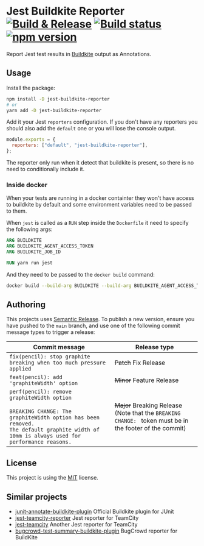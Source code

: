 # Jest Buildkite Reporter [![Build & Release](https://github.com/vital-software/jest-buildkite-reporter/actions/workflows/build-and-release.yml/badge.svg?branch=main)](https://github.com/vital-software/jest-buildkite-reporter/actions/workflows/build-and-release.yml) [![Build status](https://badge.buildkite.com/a8851c8af61c24e1b43bc6f028878cef5af43f15130d3db98e.svg?branch=main)](https://buildkite.com/vital/jest-buildkite-reporter?branch=main) [![npm version](https://badge.fury.io/js/@vital-software%2Fjest-buildkite-reporter.svg)](https://badge.fury.io/js/@vital-software%2Fjest-buildkite-reporter)

Report Jest test results in [Buildkite](https://buildkite.com/) output as Annotations.

## Usage

Install the package:

```bash
npm install -D jest-buildkite-reporter
# or
yarn add -D jest-buildkite-reporter
```

Add it your Jest `reporters` configuration. If you don't have any reporters you should also add the `default` one or you will lose the console output.

```javascript
module.exports = {
  reporters: ["default", "jest-buildkite-reporter"],
};
```

The reporter only run when it detect that buildkite is present,
so there is no need to conditionally include it.

### Inside docker

When your tests are running in a docker containter they won't have access to buildkite by default and some environment variables need to be passed to them.

When `jest` is called as a `RUN` step inside the `Dockerfile` it need to specify the following args:

```dockerfile
ARG BUILDKITE
ARG BUILDKITE_AGENT_ACCESS_TOKEN
ARG BUILDKITE_JOB_ID

RUN yarn run jest
```

And they need to be passed to the `docker build` command:

```bash
docker build --build-arg BUILDKITE --build-arg BUILDKITE_AGENT_ACCESS_TOKEN --build-arg BUILDKITE_JOB_ID .
```

## Authoring

This projects uses [Semantic Release](https://github.com/semantic-release/semantic-release). To publish a new version, ensure you have pushed to the `main` branch,
and use one of the following commit message types to trigger a release:

| Commit message                                                                                                                                                                                   | Release type               |
| ------------------------------------------------------------------------------------------------------------------------------------------------------------------------------------------------ | -------------------------- |
| `fix(pencil): stop graphite breaking when too much pressure applied`                                                                                                                             | ~~Patch~~ Fix Release      |
| `feat(pencil): add 'graphiteWidth' option`                                                                                                                                                       | ~~Minor~~ Feature Release  |
| `perf(pencil): remove graphiteWidth option`<br><br>`BREAKING CHANGE: The graphiteWidth option has been removed.`<br>`The default graphite width of 10mm is always used for performance reasons.` | ~~Major~~ Breaking Release <br /> (Note that the `BREAKING CHANGE: ` token must be in the footer of the commit) |

## License

This project is using the [MIT](LICENSE) license.

## Similar projects

- [junit-annotate-buildkite-plugin](https://github.com/buildkite-plugins/junit-annotate-buildkite-plugin) Official Buildkite plugin for JUnit
- [jest-teamcity-reporter](https://github.com/winterbe/jest-teamcity-reporter) Jest reporter for TeamCity
- [jest-teamcity](https://github.com/itereshchenkov/jest-teamcity) Another Jest reporter for TeamCity
- [bugcrowd-test-summary-buildkite-plugin](https://github.com/bugcrowd/test-summary-buildkite-plugin) BugCrowd reporter for BuildKite
